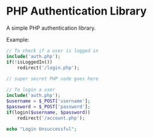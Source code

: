 PHP Authentication Library
==========================
A simple PHP authentication library.

Example:
```php
// To check if a user is logged in
include('auth.php');
if(!isLoggedIn())
	redirect('/login.php');
	
// super secret PHP code goes here
```
```php
// To login a user
include('auth.php');
$username = $_POST['username'];
$password = $_POST['password'];
if(login($username, $password))
	redirect('/account.php');
	
echo "Login Unsuccessful";
```